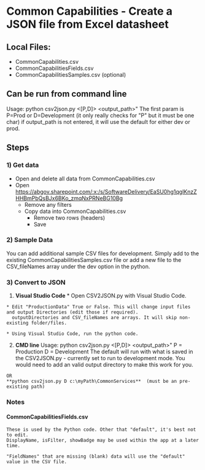# Common Capabilities - Create a JSON file from Excel datasheet

## Local Files:
  * CommonCapabilities.csv
  * CommonCapabilitiesFields.csv
  * CommonCapabilitiesSamples.csv  (optional)

## Can be run from command line
  Usage: python csv2json.py <[P,D]> <output_path>"
  The first param is P=Prod or D=Development (it only really checks for "P" but it must be one char)
  if output_path is not entered, it will use the default for either dev or prod.


## Steps

### 1) Get data
  * Open and delete all data from CommonCapabilities.csv
  * Open https://abgov.sharepoint.com/:x:/s/SoftwareDelivery/EaSU0hg1qglKnzZHHBmPbQsBJx6BKo_zmqNxPRNeBG10Bg
    * Remove any filters
    * Copy data into CommonCapabilities.csv
      * Remove two rows (headers)
      * Save

### 2) Sample Data
You can add additional sample CSV files for development. Simply add to the existing CommonCapabilitiesSamples.csv file or add a new file to the CSV_fileNames array under the dev option in the python.

### 3) Convert to JSON

  1. **Visual Studio Code**
    * Open CSV2JSON.py with Visual Studio Code.

    * Edit "ProductionData" True or False. This will change input files and output Directories (edit those if required).
      outputDirectories and CSV_fileNames are arrays. It will skip non-existing folder/files.

    * Using Visual Studio Code, run the python code.
  
  2. **CMD line**
    Usage: python csv2json.py <[P,D]> <output_path>"
    P = Production
    D = Development
    The default will run with what is saved in the CSV2JSON.py - currently set to run to development mode. You would need to add an valid output directory to make this work for you.

    OR  
    **python csv2json.py D c:\myPath\CommonServices**  (must be an pre-existing path)




### Notes
  #### CommonCapabilitiesFields.csv
    These is used by the Python code. Other that "default", it's best not to edit.
    DisplayName, isFilter, showBadge may be used within the app at a later time.

    "FieldNames" that are missing (blank) data will use the "default" value in the CSV file.
    

